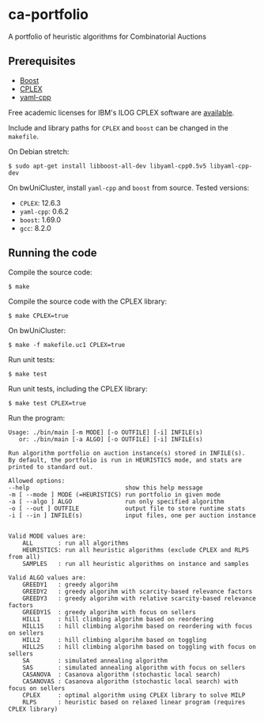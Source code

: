 # ca-portfolio

A portfolio of heuristic algorithms for Combinatorial Auctions

## Prerequisites

* [Boost](https://www.boost.org/)
* [CPLEX](https://www.ibm.com/analytics/cplex-optimizer)
* [yaml-cpp](https://github.com/jbeder/yaml-cpp)

Free academic licenses for IBM's ILOG CPLEX software are [available](https://www.ibm.com/developerworks/community/blogs/jfp/entry/cplex_studio_in_ibm_academic_initiative?lang=en).

Include and library paths for ``CPLEX`` and ``boost`` can be changed in the ``makefile``.

On Debian stretch:

    $ sudo apt-get install libboost-all-dev libyaml-cpp0.5v5 libyaml-cpp-dev

On bwUniCluster, install ``yaml-cpp`` and ``boost`` from source. Tested
versions:

* ``CPLEX``: 12.6.3
* ``yaml-cpp``: 0.6.2
* ``boost``: 1.69.0
* ``gcc``: 8.2.0


## Running the code

Compile the source code:

    $ make

Compile the source code with the CPLEX library:

    $ make CPLEX=true

On bwUniCluster:

    $ make -f makefile.uc1 CPLEX=true

Run unit tests:

    $ make test

Run unit tests, including the CPLEX library:

    $ make test CPLEX=true

Run the program:

	Usage: ./bin/main [-m MODE] [-o OUTFILE] [-i] INFILE(s)
	   or: ./bin/main [-a ALGO] [-o OUTFILE] [-i] INFILE(s)

	Run algorithm portfolio on auction instance(s) stored in INFILE(s).
	By default, the portfolio is run in HEURISTICS mode, and stats are
	printed to standard out.

	Allowed options:
	--help                           show this help message
	-m [ --mode ] MODE (=HEURISTICS) run portfolio in given mode
	-a [ --algo ] ALGO               run only specified algorithm
	-o [ --out ] OUTFILE             output file to store runtime stats
	-i [ --in ] INFILE(s)            input files, one per auction instance


	Valid MODE values are:
		ALL       : run all algorithms
		HEURISTICS: run all heuristic algorithms (exclude CPLEX and RLPS from all)
		SAMPLES   : run all heuristic algorithms on instance and samples

	Valid ALGO values are:
		GREEDY1   : greedy algorihm
		GREEDY2   : greedy algorihm with scarcity-based relevance factors
		GREEDY3   : greedy algorihm with relative scarcity-based relevance factors
		GREEDY1S  : greedy algorihm with focus on sellers
		HILL1     : hill climbing algorihm based on reordering
		HILL1S    : hill climbing algorihm based on reordering with focus on sellers
		HILL2     : hill climbing algorihm based on toggling
		HILL2S    : hill climbing algorihm based on toggling with focus on sellers
		SA        : simulated annealing algorithm
		SAS       : simulated annealing algorithm with focus on sellers
		CASANOVA  : Casanova algorithm (stochastic local search)
		CASANOVAS : Casanova algorithm (stochastic local search) with focus on sellers
		CPLEX     : optimal algorithm using CPLEX library to solve MILP
		RLPS      : heuristic based on relaxed linear program (requires CPLEX library)
